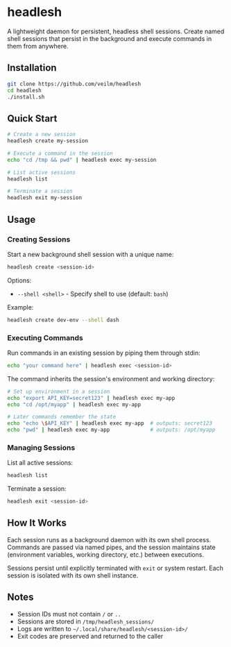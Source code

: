 # headlesh

A lightweight daemon for persistent, headless shell sessions. Create named shell sessions that persist in the background and execute commands in them from anywhere.

## Installation

```bash
git clone https://github.com/veilm/headlesh
cd headlesh
./install.sh
```

## Quick Start

```bash
# Create a new session
headlesh create my-session

# Execute a command in the session
echo "cd /tmp && pwd" | headlesh exec my-session

# List active sessions
headlesh list

# Terminate a session
headlesh exit my-session
```

## Usage

### Creating Sessions

Start a new background shell session with a unique name:

```bash
headlesh create <session-id>
```

Options:
- `--shell <shell>` - Specify shell to use (default: `bash`)

Example:
```bash
headlesh create dev-env --shell dash
```

### Executing Commands

Run commands in an existing session by piping them through stdin:

```bash
echo "your command here" | headlesh exec <session-id>
```

The command inherits the session's environment and working directory:

```bash
# Set up environment in a session
echo "export API_KEY=secret123" | headlesh exec my-app
echo "cd /opt/myapp" | headlesh exec my-app

# Later commands remember the state
echo "echo \$API_KEY" | headlesh exec my-app  # outputs: secret123
echo "pwd" | headlesh exec my-app             # outputs: /opt/myapp
```

### Managing Sessions

List all active sessions:
```bash
headlesh list
```

Terminate a session:
```bash
headlesh exit <session-id>
```

## How It Works

Each session runs as a background daemon with its own shell process. Commands are passed via named pipes, and the session maintains state (environment variables, working directory, etc.) between executions.

Sessions persist until explicitly terminated with `exit` or system restart. Each session is isolated with its own shell instance.

## Notes

- Session IDs must not contain `/` or `..`
- Sessions are stored in `/tmp/headlesh_sessions/`
- Logs are written to `~/.local/share/headlesh/<session-id>/`
- Exit codes are preserved and returned to the caller
